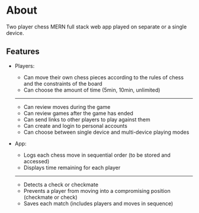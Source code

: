 # About

Two player chess MERN full stack web app played on separate or a single device.

## Features

- Players:
    - Can move their own chess pieces according to the rules of chess and the constraints of the board
    - Can choose the amount of time (5min, 10min, unlimited)
    -----
    - Can review moves during the game
    - Can review games after the game has ended
    - Can send links to other players to play against them
    - Can create and login to personal accounts
    - Can choose between single device and multi-device playing modes

- App: 
    - Logs each chess move in sequential order (to be stored and accessed)
    - Displays time remaining for each player
    ------
    - Detects a check or checkmate
    - Prevents a player from moving into a compromising position (checkmate or check)
    - Saves each match (includes players and moves in sequence)
